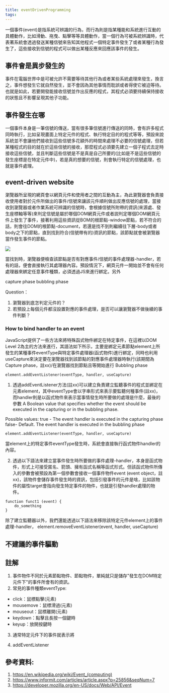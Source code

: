 ```yaml
---
title: eventDrivenProgramming
tags:
---
```





一個事件(event)是指系統可辨識的行為，而行為則是指某種能和系統進行互動的具體動作，比如滑動、拖曳、點擊等等具體動作，當一個行為可被系統辨識時，代表著系統會透過發送某種信號來告知其他程式一個特定事件發生了或者某種行為發生了，這些接收到信號的程式可以做出某種反應來回應該事件的發生。


## 事件會是異步發生的
事件在電腦世界中是可被允許不需要等待其他行為或者某些系統處理來發生，換言之，事件想發生它就自然發生，並不會因為其他事情而耽誤或者得使它被迫等待。也就是如此，若要開發能接收信號並作出反應的程式，其程式必須要持續保持接收的狀態且不影響呈現其他子功能。


## 事件發生在哪

一個事件本身是一筆信號的傳送，當有很多筆信號進行傳送的同時，會有許多程式同時執行，比如呈現畫面上特定元件的程式、執行特定目的的程式等等，預設來說系統並不會讓他們接收到這些信號多花額外的時間來處理不必要的信號處理，但若某種程式的目的就在於這些信號的接收，那麼程式必須要先建立一個子程式去定時接收這些信號，並且判斷這些信號是不是真是自己所要的(比如是不是這些信號的發生座標是在特定元件中)，若是真的想要的信號，則會執行特定的信號處理，也就是事件處理。

## event-driven website

瀏覽器所呈現的網頁會以網頁元件和使用者之間的互動為主，為此瀏覽器會負責接收使用者對於元件所做出的事件/信號來讓該元件順利做出反應信號的處理，當接收到瀏覽器或者作業系統可辨識的信號時，會根據信號所附帶的資訊(來源處、發生座標軸等等)來判定信號是屬於哪個DOM網頁元件或者説判定哪個DOM網頁元件上發生了事件，接著利用這些資訊從BOM的根節點-window節點，若不符合的話，則會往DOM的根節點-document，若還是找不到則繼續往下層-body或者body之下的節點，直到找到符合(信號帶有的)資訊的節點，該節點就會被瀏覽器當作發生事件的節點。

![](https://res.cloudinary.com/dqfxgtyoi/image/upload/v1630479314/blog/event/capturePhase_tg6oec.png)

當找到時，瀏覽器便檢查該節點是否有對應事件/信號的事件處理器-handler，若有的話，便會直接執行其處理器內容。預設情況下，網頁元件一開始並不會有任何處理器來綁定任意事件種類，必須透過JS來進行綁定。另外

capture phase
bubbling phase

Question：
1. 瀏覽器到底怎判定元件的？
2. 若預設上每個元件都沒設置對應的事件處理，是否可以讓瀏覽器不做後續的事件判斷？

### How to bind handler to an event 
JavaScript提供了一些方法來將特殊函式物件綁定在特定事件，在這裡以DOM Level 2為主的方法來進行，其語法如下所示，主要是綁定元素節點element上所發生的某種事件eventType與特定事件處理器(函式物件)進行綁定，同時也利用useCapture來決定要在瀏覽器找到該節點的對應事件處理器時執行(該期間為Capture phase，註xx)/在瀏覽器找到節點且等開始進行
Bubbling phase

```
element.addEventListener(eventType, handler, useCapture)
```



1. 透過addEventListener方法(註xx)可以建立負責建立監聽事件的程式並綁定在元素element，其中eventType會以字串形式來表示要監聽何種事件(註xx)，而handler則是以函式物件來表示當事情發生時所要做的處理是什麼，最後的參數
A Boolean value that specifies whether the event should be executed in the capturing or in the bubbling phase. 

Possible values:
true - The event handler is executed in the capturing phase
false- Default. The event handler is executed in the bubbling phase


```
element.addEventListener(eventType, handler, useCapture)
```

當element上的特定事件eventType發生時，系統會直接執行函式物件handler的內容。


2. 透過以下語法來建立當事件發生時所要做的事件處理-handler，本身是函式物件，形式上可接受匿名、箭頭、擁有函式名稱等函式形式。但該函式物件所傳入的參數會被預設為第一個參數會接收一個事件物件event (event object，註xx)，該物件會儲存事件發生時的資訊，包括引發事件的元件是啥，比如該物件的屬性target會指向發生特定事件的物件，也就是引發handler處理的物件。

```
function funct1 (event) {
	do_something
}
```





除了建立監聽器以外，我們還能透過以下語法來移除該特定元件element上的事件處理-handler，
element.removeEventListener(event, handler, useCapture)

## 不建議的事件驅動






## 註解

1. 事件物件不同於元素節點物件、節點物件，單純就只是儲存"發生在DOM特定元件下"的事件所會有的資訊。
2. 常見的事件種類eventType:
- click：鼠標點擊(元素)
- mousemove：鼠標滑過(元素)
- mouseout：鼠標離開(元素)
- keydown：點擊且長按一個鍵時
- keyup：放開按鍵時

3. 通常特定元件下的事件就表示將

4. addEventListener


## 參考資料:

1. https://en.wikipedia.org/wiki/Event_(computing)
2. https://www.informit.com/articles/article.aspx?p=25856&seqNum=7
3. https://developer.mozilla.org/en-US/docs/Web/API/Event
